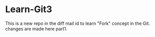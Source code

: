 # Learn-Git3
This is a new repo in the diff mail id to learn "Fork" concept in the Git.
changes are made here part1.
